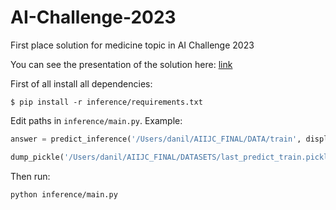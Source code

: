 # AI-Challenge-2023

First place solution for medicine topic in AI Challenge 2023

You can see the presentation of the solution here: [link](./presentation.pdf)

First of all install all dependencies:

    $ pip install -r inference/requirements.txt

Edit paths in `inference/main.py`. Example:

```python
answer = predict_inference('/Users/danil/AIIJC_FINAL/DATA/train', display_time=True)

dump_pickle('/Users/danil/AIIJC_FINAL/DATASETS/last_predict_train.pickle', answer)
```

Then run:
```shell
python inference/main.py
```

